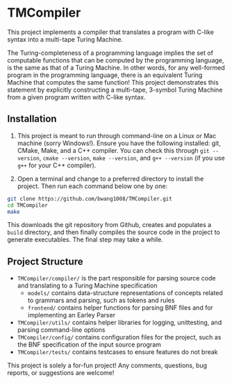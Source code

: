 # TMCompiler

This project implements a compiler that translates a program with C-like syntax into a multi-tape Turing Machine.

The Turing-completeness of a programming language implies the set of computable functions that can be computed by the programming language, is the same as that of a Turing Machine. In other words, for any well-formed program in the programming language, there is an equivalent Turing Machine that computes the same function! This project demonstrates this statement by explicitly constructing a multi-tape, 3-symbol Turing Machine from a given program written with C-like syntax.

## Installation
1. This project is meant to run through command-line on a Linux or Mac machine (sorry Windows!). Ensure you have the following installed: git, CMake, Make, and a C++ compiler. You can check this through `git --version`, `cmake --version`, `make --version`, and `g++ --version` (if you use `g++` for your C++ compiler).

2. Open a terminal and change to a preferred directory to install the project. Then run each command below one by one:
```sh
git clone https://github.com/bwang1008/TMCompiler.git
cd TMCompiler
make
```

This downloads the git repository from Github, creates and populates a `build` directory, and then finally compiles the source code in the project to generate executables. The final step may take a while.

## Project Structure
- `TMCompiler/compiler/` is the part responsible for parsing source code and translating to a Turing Machine specification
	- `models/` contains data-structure representations of concepts related to grammars and parsing, such as tokens and rules
	- `frontend/` contains helper functions for parsing BNF files and for implementing an Earley Parser
- `TMCompiler/utils/` contains helper libraries for logging, unittesting, and parsing command-line options
- `TMCompiler/config/` contains configuration files for the project, such as the BNF specification of the input source program
- `TMCompiler/tests/` contains testcases to ensure features do not break

This project is solely a for-fun project! Any comments, questions, bug reports, or suggestions are welcome!

